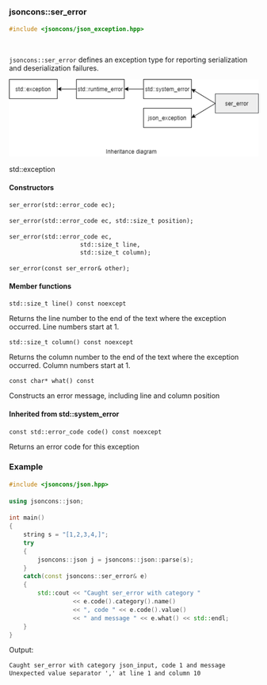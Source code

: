 ### jsoncons::ser_error

```c++
#include <jsoncons/json_exception.hpp>
```

<br>

`jsoncons::ser_error` defines an exception type for reporting serialization and deserialization failures.

![ser_error](./diagrams/ser_error.png)

std::exception

#### Constructors

    ser_error(std::error_code ec);

    ser_error(std::error_code ec, std::size_t position);

    ser_error(std::error_code ec,
                        std::size_t line,
                        std::size_t column);

    ser_error(const ser_error& other);

#### Member functions

    std::size_t line() const noexcept
Returns the line number to the end of the text where the exception occurred.
Line numbers start at 1.

    std::size_t column() const noexcept
Returns the column number to the end of the text where the exception occurred.
Column numbers start at 1.

    const char* what() const
Constructs an error message, including line and column position

#### Inherited from std::system_error

    const std::error_code code() const noexcept
Returns an error code for this exception

### Example

```c++
#include <jsoncons/json.hpp>

using jsoncons::json;

int main()
{
    string s = "[1,2,3,4,]";
    try 
    {
        jsoncons::json j = jsoncons::json::parse(s);
    } 
    catch(const jsoncons::ser_error& e) 
    {
        std::cout << "Caught ser_error with category " 
                  << e.code().category().name() 
                  << ", code " << e.code().value() 
                  << " and message " << e.what() << std::endl;
    }
}
```

Output:
```
Caught ser_error with category json_input, code 1 and message Unexpected value separator ',' at line 1 and column 10
```
